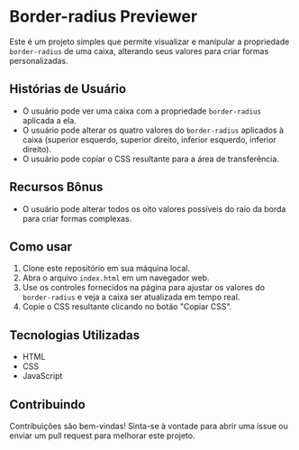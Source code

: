 # Border-radius Previewer

Este é um projeto simples que permite visualizar e manipular a propriedade `border-radius` de uma caixa, alterando seus valores para criar formas personalizadas.

## Histórias de Usuário

- O usuário pode ver uma caixa com a propriedade `border-radius` aplicada a ela.
- O usuário pode alterar os quatro valores do `border-radius` aplicados à caixa (superior esquerdo, superior direito, inferior esquerdo, inferior direito).
- O usuário pode copiar o CSS resultante para a área de transferência.

## Recursos Bônus

- O usuário pode alterar todos os oito valores possíveis do raio da borda para criar formas complexas.

## Como usar

1. Clone este repositório em sua máquina local.
2. Abra o arquivo `index.html` em um navegador web.
3. Use os controles fornecidos na página para ajustar os valores do `border-radius` e veja a caixa ser atualizada em tempo real.
4. Copie o CSS resultante clicando no botão "Copiar CSS".

## Tecnologias Utilizadas

- HTML
- CSS
- JavaScript

## Contribuindo

Contribuições são bem-vindas! Sinta-se à vontade para abrir uma issue ou enviar um pull request para melhorar este projeto.
